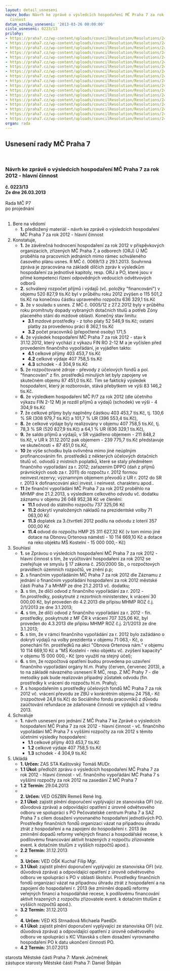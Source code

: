 ```yaml
---
layout: detail_usneseni
nazev_bodu: Návrh ke zprávě o výsledcích hospodaření MČ Praha 7 za rok 2012 - hlavní
  činnost
datum_vzniku_usneseni: '2013-03-26 00:00:00'
cislo_usneseni: 0223/13
prilohy:
- https://praha7.cz/wp-content/uploads/councilResolution/Resolutions/24158/17-13-p1_duvodova_2012_zpr%c3%a1va.doc
- https://praha7.cz/wp-content/uploads/councilResolution/Resolutions/24158/17-13-p2_fondy4q2012.doc
- https://praha7.cz/wp-content/uploads/councilResolution/Resolutions/24158/17-13-p3_zduvodneni_sfp0001.pdf
- https://praha7.cz/wp-content/uploads/councilResolution/Resolutions/24158/17-13-p4_inv_rok_2012_rada.doc
- https://praha7.cz/wp-content/uploads/councilResolution/Resolutions/24158/17-13-p5_v%c3%bdsledky_hospoda%c5%99en%c3%ad_po_za_rok_2012.doc
- https://praha7.cz/wp-content/uploads/councilResolution/Resolutions/24158/17-13-p6_rozbor_po_mimo_%c5%a1kol__za_rok_2012_ra.doc
- https://praha7.cz/wp-content/uploads/councilResolution/Resolutions/24158/17-13-p7_z%c5%a1_a_m%c5%a1_rozbor_hospoda%c5%99en%c3%ad_po_za_rok_2012.doc
- https://praha7.cz/wp-content/uploads/councilResolution/Resolutions/24158/17-13-p8_bilanceprosinec12fv.xls
- https://praha7.cz/wp-content/uploads/councilResolution/Resolutions/24158/17-13-p9_v%c3%bddajeprosinec12.xls
- https://praha7.cz/wp-content/uploads/councilResolution/Resolutions/24158/17-13-p10_p%c5%99%c3%adjmyprosinec12.xls
- https://praha7.cz/wp-content/uploads/councilResolution/Resolutions/24158/17-13-p11_inv_rok_2012_ra.xls
- https://praha7.cz/wp-content/uploads/councilResolution/Resolutions/24158/17-13-p12_rozbory_po_m%c5%a1_z%c5%a1_iv_q_2012.doc
- https://praha7.cz/wp-content/uploads/councilResolution/Resolutions/24158/17-13-p13_doplnek_rozboru_osk0001.pdf
- https://praha7.cz/wp-content/uploads/councilResolution/Resolutions/24158/17-13-p14_rozbor_po_mimo_%c5%a1kol_za_rok__2012_ra_kc.doc
- https://praha7.cz/wp-content/uploads/councilResolution/Resolutions/24158/17-13-p15_rozbor_po_mimo_%c5%a1kol_za_rok__2012_ra_pc.doc
- https://praha7.cz/wp-content/uploads/councilResolution/Resolutions/24158/17-13-p16_rozbor_po_mimo_%c5%a1kol_za_rok__2012_ra_saz.doc
- https://praha7.cz/wp-content/uploads/councilResolution/Resolutions/24158/17-13-p17_zaznam_fin_vyporadani_2012_s_mhmp.pdf
- https://praha7.cz/wp-content/uploads/councilResolution/Resolutions/24158/17-13-p19_zmc3.doc
organ: rada
---
```

<div id="ucUsn_pList" class="usn">
	<span><h2>Usnesení rady MČ Praha 7 </h2>
<br></span><div class="standBody">
<span><h3>Návrh ke zprávě o výsledcích hospodaření MČ Praha 7 za rok 2012 - hlavní činnost</h3></span><div class="center">
		<strong>č. 0223/13</strong><br>
	</div>
<div class="center">
		<strong>Ze dne 26.03.2013</strong><br><br>
	</div>Rada MČ P7<br> po projednání<br><br><ol>
<li>Bere na vědomí<ul><li>
<strong>1.</strong> předložený materiál - návrh ke zprávě o výsledcích hospodaření MČ Praha 7 za rok 2012 - hlavní činnost</li></ul>
</li>
<li>Konstatuje,<ul>
<li>
<strong>1.</strong> že závěrečná hodnocení hospodaření za rok 2012 v příspěvkových organizacích, zřízených MČ Praha 7,  a odborech (ORJ) Ú MČ proběhla na pracovních jednáních mimo rámec  schváleného časového plánu usnes. R MČ č. 0069/13 z 29.1.2013. Souhrnná zpráva je zpracována na základě dílčích zpráv k výsledkům hospodaření za jednotlivé kapitoly,  resp. ORJ a PO, které jsou v přímé kompetenci řízení odpovědných vedoucích odvětvových odborů</li>
<li>
<strong>2.</strong> schválený rozpočet příjmů i výdajů (vč. položky "financování") v objemu  520 827,9 tis.Kč byl v průběhu roku 2012 zvýšen o  115 501,2 tis.Kč na konečnou částku upraveného rozpočtu 636 329,1 tis.Kč</li>
<li>
<strong>3.</strong> že v souladu s usnes. Z MČ č. 0005/12 z 27.2.2012 byly v průběhu roku promítnuty dopady vybraných dotačních  titulů a potřeb Zóny placeného stání do mzdové oblasti. Konečný stav limitu:  <ul>
<li>
<strong>3.1</strong> mzdové prostředky  - z toho platy  52 546,9 tis.Kč; ostatní platby za provedenou práci 8 362,1 tis.Kč         </li>
<li>
<strong>3.2</strong> počet pracovníků (přepočtené osoby)    171,5              </li>
</ul>
</li>
<li>
<strong>4.</strong> že výsledek hospodaření MČ Praha 7 za rok 2012 - stav k 31.12.2012, který  vychází z výkazu FIN RO 2-12 M a je vyčíslen před provedením  finančního vypořádání, je vyjádřen takto:<ul>
<li>
<strong>4.1</strong> celkové příjmy             403 453,7 tis.Kč  </li>
<li>
<strong>4.2</strong> celkové výdaje             407 758,5 tis.Kč </li>
<li>
<strong>4.3</strong> schodek                          - 4 304,9 tis.Kč</li>
</ul>
</li>
<li>
<strong>5.</strong> že rozpočtované zdroje - převody z účelových fondů  a pol. "financování" z fin. prostředků minulých let  byly zapojeny ve skutečném objemu 87 451,0 tis.Kč. Tím se faktický výsledek hospodaření, který je rozborován, stává přebytkem ve výši  83 146,2 tis.Kč.</li>
<li>
<strong>6.</strong> že výsledkem hospodaření MČ P/7 za rok 2012 (dle účetního výkazu FIN 2-12 M) je rozdíl příjmů a výdajů (schodek) ve výši                              -    4 304,9 tis.Kč</li>
<li>
<strong>7.</strong> že celkové příjmy byly naplněny částkou 403 453,7 tis.Kč, tj. 130,6  % SR  (308 979,7 tis.Kč) a  101,7  % UR (396 553,4 tis.Kč),  </li>
<li>
<strong>8.</strong> že celkové výdaje byly realizovány v objemu 407 758,5 tis.Kč, tj.  78,3 % SR  (520 827,9 tis.Kč) a 64,1  %  UR (636 329,1 tis.Kč),</li>
<li>
<strong>9.</strong> že saldo příjmů a výdajů, v SR vyjádřeno objemem - 211 848,2  tis.Kč, v UR k 31.12.2012 pak objemem  - 239 775,7  tis.Kč   představuje ve skutečnosti     + 87 451,0 tis.Kč,</li>
<li>
<strong>10</strong> že výše schodku byla ovlivněna mimo jiné neúplným profinancováním fin. prostředků z některých účelových dotačních titulů vč. odvodů z místních poplatků, které se staly předmětem finančního vypořádání za r. 2012;  zařazením  DPPO (daň z příjmů právnických osob za r. 2011) do rozpočtu r. 2012 formou neinvest.rezervy; významným objemem převodů z UR r. 2012 do SR r. 2013 k dofinancování akcí invest. i neinvest. charakteru apod.. </li>
<li>
<strong>11</strong> že finanční vypořádání MČ Praha 7 za rok 2012 proběhlo na MHMP dne 21.2.2013, s výsledkem celkového odvodu vč. dodatku záznamu v objemu  26 048 952,38  Kč  ve členění:<ul>
<li>
<strong>11.1</strong> odvod do státního rozpočtu                                               737 325,06 Kč</li>
<li>
<strong>11.2</strong> dokrytí vynaložených nákladů na prezidentské volby        71 063,00 Kč </li>
<li>
<strong>11.3</strong> doplatek za 3.čtvrtletí 2012  podílu na odvodu z loterií   357 000,00 Kč</li>
<li>
<strong>11.4</strong> odvod do rozpočtu HMP                                               25 311 627,32 Kč  (v tom mimo jiné dotace na Obnovu Ortenova náměstí - 10 114 669,10 Kč  a   dotace na reko objektu MŠ Kostelní  - 15 000 000,- Kč)</li>
</ul>
</li>
</ul>
</li>
<li>Souhlasí<ul>
<li>
<strong>1.</strong>  se Zprávou o výsledcích hospodaření MČ Praha 7 za rok 2012 - hlavní činnost s tím, že vyúčtování hospodaření za rok 2012 se zveřejňuje ve smyslu § 17 zákona č. 250/2000 Sb.,  o rozpočtových pravidlech územních rozpočtů,  ve znění p.p;</li>
<li>
<strong>2.</strong> s finančním vypořádáním MČ Praha 7 za rok 2012 dle Záznamu z jednání o finančním vypořádání hospodaření za rok 2012 městské části Praha 7 a MHMP ze dne 21.2.2013 vč. dodatku;</li>
<li>
<strong>3.</strong> s tím, že dílčí odvod z finančního vypořádání za r. 2012 - fin.prostředky, poskytnuté z rezortních ministerstev,  k vrácení 30 000,00 Kč,   byl proveden do 4.2.2013 dle přípisu MHMP ROZ č.j. 2/1/2013 ze dne 3.1.2013;</li>
<li>
<strong>4.</strong> s tím, že dílčí odvod z finančního vypořádání za r. 2012 - fin. prostředky, poskytnuté z MF ČR  k vrácení 707 325,06 Kč,  byl proveden do 4.3.2013  dle přípisu MHMP ROZ č.j. 2/1/2013 ze dne 3.1.2013;</li>
<li>
<strong>5.</strong> s tím, že v rámci finančního vypořádání za r. 2012 bylo zažádáno o dokrytí výdajů na volby prezidenta v objemu 71 063,- Kč,  o ponechání fin. prostředků na akci "Obnova Ortenova nám." v objemu 10 114 669,10 Kč a "MŠ Kostelní - reko objektu vč. zvýšení kapacity"  v objemu 15 000 000,- Kč (pro využití na stejný účel);</li>
<li>
<strong>6.</strong> s tím, že rozpočtová opatření budou provedena po  uzavření finančního vypořádání orgány hl.m. Prahy  (červen, červenec 2013), a to na základě návazného usnesení R MČ,  resp. Z MČ Prahy 7 - dle metodiky pak bude realizován případný zůstatek odvodu (fin. prostředky k vrácení do rozpočtu hl.m. Prahy);  </li>
<li>
<strong>7.</strong> s hospodařením s prostředky účelových fondů MČ Praha 7 za rok 2012 vč. vrácení  převodu ze ZBÚ v konkrétním objemu 24 758,- Kč (rozpočtově 24,8 tis.Kč) do Sociálního fondu pracovníků z důvodu  zaúčtování refundace ze zdaňované činnosti ve výdajích až v lednu 2013.</li>
</ul>
</li>
<li>Schvaluje<ul><li>
<strong>1.</strong> návrh usnesení pro jednání Z MČ Praha  7 ke Zprávě o výsledcích hospodaření MČ Praha 7 za rok 2012 - hlavní činnost - vč. finančního vypořádání MČ Praha 7 s vyššími rozpočty  za rok 2012 s těmito  účetními výsledky hospodaření:<ul>
<li>
<strong>1.1</strong> celkové příjmy             403 453,7 tis.Kč  </li>
<li>
<strong>1.2</strong> celkové výdaje             407 758,5 tis.Kč </li>
<li>
<strong>1.3</strong> schodek                          - 4 304,9 tis.Kč</li>
</ul>
</li></ul>
</li>
<li>Ukládá<ul>
<li>
<strong>1. Určen: </strong>ZAS STA Kaštovský Tomáš MUDr.</li>
<li>
<strong>1.1 Úkol: </strong>předložit  zprávu o výsledcích hospodaření MČ Praha 7 za rok 2012 - hlavní činnost - vč. finančního vypořádání MČ Praha 7 s vyššími rozpočty  za rok 2012 na zasedání Z MČ Praha 7 </li>
<li>
<strong>1.2 Termín: </strong>29.04.2013</li>
<li>
<strong><br>2. Určen: </strong>VED OSZBN Remeš René Ing.</li>
<li>
<strong>2.1 Úkol: </strong>zajistit plnění doporučení vyplývající ze stanoviska OFI (viz. důvodová zpráva) a odpovídající opatření z úrovně odvětvového odboru ve spolupráci s PO Pečovatelské centrum Praha 7 a SAZ Praha 7 s cílem dosažení vyrovnaného hospodaření jednotlivých PO. Prostředky finančních fondů organizací vázat na případnou úhradu ztrát z hospodaření  a  na zapojení do hospodaření r. 2013 (ke zmírnění dopadů reformy veřejných financí a hospodářské recese,  k podílovému financování aktivit hrazených z rozpočtu zřizovatele event. k dotačním titulům z vyšších rozpočtů apod.).     </li>
<li>
<strong>2.2 Termín: </strong>31.12.2013</li>
<li>
<strong><br>3. Určen: </strong>VED OŠK Kuchař Filip Mgr.</li>
<li>
<strong>3.1 Úkol: </strong>zajistit plnění doporučení vyplývající ze stanoviska OFI (viz. důvodová zpráva) a odpovídající opatření z úrovně odvětvového odboru ve spolupráci s PO v oblasti školství. Prostředky finančních fondů organizací vázat na případnou úhradu ztrát z hospodaření a na zapojení do hospodaření r. 2013 (ke zmírnění dopadů reformy veřejných financí a hospodářské recese, k podílovému financování aktivit hrazených z rozpočtu zřizovatele event. k dotačním titulům z vyšších rozpočtů apod.).     </li>
<li>
<strong>3.2 Termín: </strong>31.12.2013</li>
<li>
<strong><br>4. Určen: </strong>VED KS Strnadová Michaela PaedDr.</li>
<li>
<strong>4.1 Úkol: </strong>zajistit plnění doporučení vyplývající ze stanoviska OFI (viz. důvodová zpráva) a odpovídající opatření z úrovně odvětvového odboru ve spolupráci s  KC Vltavská s cílem dosažení vyrovnaného hospodaření  PO k datu ukončení činnosti PO.     </li>
<li>
<strong>4.2 Termín: </strong>31.07.2013</li>
</ul>
</li>
</ol>starosta Městské části Praha 7: Marek Ječmének<br>zástupce starosty Městské části Praha 7: Daniel Štěpán 
</div>
</div>